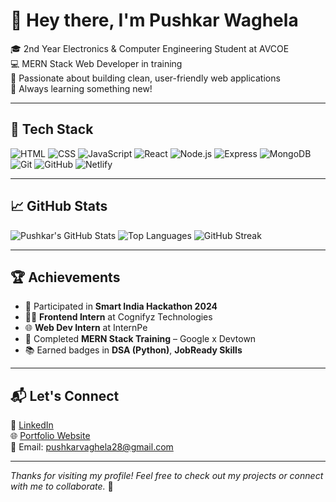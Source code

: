 # 👋 Hey there, I'm Pushkar Waghela

🎓 2nd Year Electronics & Computer Engineering Student at AVCOE  
💻 MERN Stack Web Developer in training  
🚀 Passionate about building clean, user-friendly web applications  
🌱 Always learning something new!

---

## 🧰 Tech Stack

![HTML](https://img.shields.io/badge/HTML5-E34F26?style=flat&logo=html5&logoColor=white)
![CSS](https://img.shields.io/badge/CSS3-1572B6?style=flat&logo=css3&logoColor=white)
![JavaScript](https://img.shields.io/badge/JavaScript-F7DF1E?style=flat&logo=javascript&logoColor=black)
![React](https://img.shields.io/badge/React-20232A?style=flat&logo=react&logoColor=61DAFB)
![Node.js](https://img.shields.io/badge/Node.js-43853D?style=flat&logo=node-dot-js&logoColor=white)
![Express](https://img.shields.io/badge/Express.js-000000?style=flat&logo=express&logoColor=white)
![MongoDB](https://img.shields.io/badge/MongoDB-4EA94B?style=flat&logo=mongodb&logoColor=white)
![Git](https://img.shields.io/badge/Git-F05032?style=flat&logo=git&logoColor=white)
![GitHub](https://img.shields.io/badge/GitHub-181717?style=flat&logo=github&logoColor=white)
![Netlify](https://img.shields.io/badge/Netlify-00C7B7?style=flat&logo=netlify&logoColor=white)

---

## 📈 GitHub Stats

![Pushkar's GitHub Stats](https://github-readme-stats.vercel.app/api?username=pushkarwaghela&show_icons=true&theme=radical)
![Top Languages](https://github-readme-stats.vercel.app/api/top-langs/?username=pushkarwaghela&layout=compact&theme=radical)
![GitHub Streak](https://github-readme-streak-stats.herokuapp.com?user=pushkarwaghela&theme=radical)

---

## 🏆 Achievements

- 🏁 Participated in **Smart India Hackathon 2024**
- 👨‍💻 **Frontend Intern** at Cognifyz Technologies
- 🌐 **Web Dev Intern** at InternPe
- 🏅 Completed **MERN Stack Training** – Google x Devtown
- 📚 Earned badges in **DSA (Python)**, **JobReady Skills**

---

## 📬 Let's Connect

📎 [LinkedIn](https://www.linkedin.com/in/pushkar-waghela)  
🌐 [Portfolio Website](https://weboratech.netlify.app)  
📧 Email: [pushkarvaghela28@gmail.com](mailto:pushkarvaghela28@gmail.com)

---

_Thanks for visiting my profile! Feel free to check out my projects or connect with me to collaborate._ 🤝
